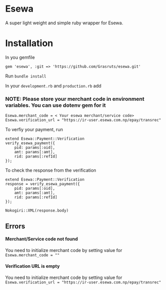 # Esewa

A super light weight and simple ruby wrapper for Esewa.

# Installation

In you gemfile
```
gem 'esewa', :git => 'https://github.com/Grasruts/esewa.git'
```

Run `bundle install`

In your `development.rb` and `production.rb` add

###  NOTE: Please store your merchant code in environment variables. You can use dotenv gem for it 

```
Esewa.merchant_code = < Your esewa merchant/service code>
Esewa.verification_url = "https://ir-user.esewa.com.np/epay/transrec"
```

To verfiy your payment, run 
```
extend Esewa::Payment::Verification 
verify_esewa_payment({
    pid: params[:oid],
    amt: params[:amt],
    rid: params[:refId]
});
```

To check the response from the verification 

```
extend Esewa::Payment::Verification 
response = verify_esewa_payment({
    pid: params[:oid],
    amt: params[:amt],
    rid: params[:refId]
});

Nokogiri::XML(response.body)
```

## Errors

 #### Merchant/Service code not found

 You need to initialize merchant code by setting value for 
 `Esewa.merchant_code = ""`

 #### Verification URL is empty

  You need to initialize merchant code by setting value for 
 `Esewa.verification_url = "https://ir-user.esewa.com.np/epay/transrec"`